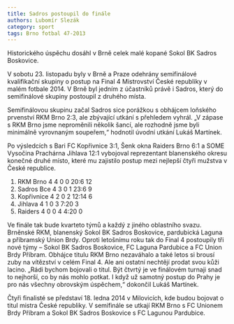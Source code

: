 ```yaml
---
title: Sadros postoupil do finále
authors: Lubomír Slezák
category: sport
tags: Brno fotbal 47-2013
---
```


Historického úspěchu dosáhl v Brně celek malé kopané Sokol BK Sadros Boskovice.

V sobotu 23. listopadu byly v Brně a Praze odehrány semifinálové kvalifikační skupiny o postup na Final 4 Mistrovství České republiky v malém fotbale 2014. V Brně byl jedním z účastníků právě i Sadros, který do semifinálové skupiny postoupil z druhého místa.

Semifinálovou skupinu začal Sadros sice porážkou s obhájcem loňského prvenství RKM Brno 2:3, ale zbývající utkání s přehledem vyhrál. „V zápase s RKM Brno jsme neproměnili několik šancí, ale rozhodně jsme byli minimálně vyrovnaným soupeřem,“ hodnotil úvodní utkání Lukáš Martínek.

Po výsledcích s Bari FC Kopřivnice 3:1, Šenk okna Raiders Brno 6:1 a SOME Vysočina Prachárna Jihlava 12:1 vybojoval reprezentant blanenského okresu konečné druhé místo, které mu zajistilo postup mezi nejlepší čtyři mužstva v České republice.

1. RKM Brno 4 4 0 0 20:6 12 
2. Sadros Bce 4 3 0 1 23:6 9 
3. Kopřivnice 4 2 0 2 12:14 6 
4. Jihlava 4 1 0 3 7:20 3 
5. Raiders 4 0 0 4 4:20 0 

Ve finále tak bude kvarteto týmů a každý z jiného oblastního svazu. Brněnské RKM, blanenský Sokol BK Sadros Boskovice, pardubická Laguna a příbramský Union Brdy. Oproti letošnímu roku tak do Final 4 postoupily tři nové týmy – Sokol BK Sadros Boskovice, FC Laguna Pardubice a FC Union Brdy Příbram. Obhájce titulu RKM Brno nezaváhalo a také letos si brousí zuby na vítězství v celém Final 4. Ale ani ostatní nechtějí prodat svou kůži lacino. „Rádi bychom bojovali o titul. Být čtvrtý je ve finálovém turnaji snad to nejhorší, co by nás mohlo potkat. I když už samotný postup do Prahy je pro nás všechny obrovským úspěchem,“ dokončil Lukáš Martínek.

Čtyři finalisté se představí 18. ledna 2014 v Milovicích, kde budou bojovat o titul mistra České republiky. V semifinále se utkají RKM Brno s FC Unionem Brdy Příbram a Sokol BK Sadros Boskovice s FC Lagunou Pardubice.